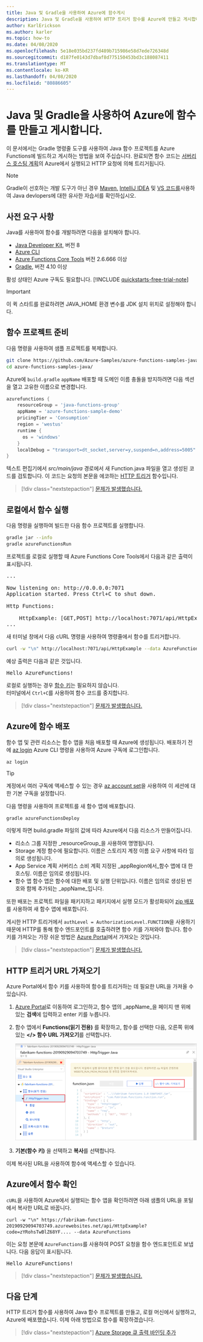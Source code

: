 ```yaml
---
title: Java 및 Gradle을 사용하여 Azure에 함수게시
description: Java 및 Gradle을 사용하여 HTTP 트리거 함수를 Azure에 만들고 게시합니다.
author: KarlErickson
ms.author: karler
ms.topic: how-to
ms.date: 04/08/2020
ms.openlocfilehash: 5e18e035bd237fd489b715986e58d7ede726348d
ms.sourcegitcommit: d187fe0143d7dbaf8d775150453bd3c188087411
ms.translationtype: MT
ms.contentlocale: ko-KR
ms.lasthandoff: 04/08/2020
ms.locfileid: "80886605"
---
```

# <a name="use-java-and-gradle-to-create-and-publish-a-function-to-azure"></a>Java 및 Gradle을 사용하여 Azure에 함수를 만들고 게시합니다.

이 문서에서는 Gradle 명령줄 도구를 사용하여 Java 함수 프로젝트를 Azure Functions에 빌드하고 게시하는 방법을 보여 주십습니다. 완료되면 함수 코드는 [서버리스 호스팅 계획](functions-scale.md#consumption-plan)의 Azure에서 실행되고 HTTP 요청에 의해 트리거됩니다. 

> [!NOTE]
> Gradle이 선호하는 개발 도구가 아닌 경우 [Maven,](/azure/azure-functions/functions-create-first-azure-function-azure-cli?pivots=programming-language-java) [IntelliJ IDEA](/azure/java/intellij/azure-toolkit-for-intellij-quickstart-functions) 및 [VS 코드를](/azure/azure-functions/functions-create-first-function-vs-code?pivots=programming-language-java)사용하여 Java devlopers에 대한 유사한 자습서를 확인하십시오.

## <a name="prerequisites"></a>사전 요구 사항

Java를 사용하여 함수를 개발하려면 다음을 설치해야 합니다.

- [Java Developer Kit](https://aka.ms/azure-jdks), 버전 8
- [Azure CLI]
- [Azure Functions Core Tools](./functions-run-local.md#v2) 버전 2.6.666 이상
- [Gradle](https://gradle.org/), 버전 4.10 이상

활성 상태인 Azure 구독도 필요합니다. [!INCLUDE [quickstarts-free-trial-note](../../includes/quickstarts-free-trial-note.md)]

> [!IMPORTANT]
> 이 퀵 스타트를 완료하려면 JAVA_HOME 환경 변수를 JDK 설치 위치로 설정해야 합니다.

## <a name="prepare-a-functions-project"></a>함수 프로젝트 준비

다음 명령을 사용하여 샘플 프로젝트를 복제합니다.

```bash
git clone https://github.com/Azure-Samples/azure-functions-samples-java.git
cd azure-functions-samples-java/
```

Azure에 `build.gradle` `appName` 배포할 때 도메인 이름 충돌을 방지하려면 다음 섹션을 열고 고유한 이름으로 변경합니다. 

```gradle
azurefunctions {
    resourceGroup = 'java-functions-group'
    appName = 'azure-functions-sample-demo'
    pricingTier = 'Consumption'
    region = 'westus'
    runtime {
      os = 'windows'
    }
    localDebug = "transport=dt_socket,server=y,suspend=n,address=5005"
}
```

텍스트 편집기에서 *src/main/java* 경로에서 새 Function.java 파일을 열고 생성된 코드를 검토합니다. 이 코드는 요청의 본문을 에코하는 [HTTP 트리거](functions-bindings-http-webhook.md) 함수입니다. 

> [!div class="nextstepaction"]
> [문제가 발생했습니다.](https://www.research.net/r/javae2e?tutorial=functions-maven-quickstart&step=generate-project)

## <a name="run-the-function-locally"></a>로컬에서 함수 실행

다음 명령을 실행하여 빌드한 다음 함수 프로젝트를 실행합니다.

```bash
gradle jar --info
gradle azureFunctionsRun
```
프로젝트를 로컬로 실행할 때 Azure Functions Core Tools에서 다음과 같은 출력이 표시됩니다.

<pre>
...

Now listening on: http://0.0.0.0:7071
Application started. Press Ctrl+C to shut down.

Http Functions:

    HttpExample: [GET,POST] http://localhost:7071/api/HttpExample
...
</pre>

새 터미널 창에서 다음 cURL 명령을 사용하여 명령줄에서 함수를 트리거합니다.

```bash
curl -w "\n" http://localhost:7071/api/HttpExample --data AzureFunctions
```

예상 출력은 다음과 같은 것입니다.

<pre>
Hello AzureFunctions!
</pre>

로컬로 실행하는 경우 [함수 키](functions-bindings-http-webhook-trigger.md#authorization-keys)는 필요하지 않습니다.  
터미널에서 `Ctrl+C`를 사용하여 함수 코드를 중지합니다.

> [!div class="nextstepaction"]
> [문제가 발생했습니다.](https://www.research.net/r/javae2e?tutorial=functions-maven-quickstart&step=local-run)

## <a name="deploy-the-function-to-azure"></a>Azure에 함수 배포

함수 앱 및 관련 리소스는 함수 앱을 처음 배포할 때 Azure에 생성됩니다. 배포하기 전에 [az login](/cli/azure/authenticate-azure-cli) Azure CLI 명령을 사용하여 Azure 구독에 로그인합니다. 

```azurecli
az login
```

> [!TIP]
> 계정에서 여러 구독에 액세스할 수 있는 경우 [az account set](/cli/azure/account#az-account-set)을 사용하여 이 세션에 대한 기본 구독을 설정합니다. 

다음 명령을 사용하여 프로젝트를 새 함수 앱에 배포합니다. 

```bash
gradle azureFunctionsDeploy
```

이렇게 하면 build.gradle 파일의 값에 따라 Azure에서 다음 리소스가 만들어집니다.

+ 리소스 그룹 지정한 _resourceGroup_을 사용하여 명명됩니다.
+ Storage 계정 함수에 필요합니다. 이름은 스토리지 계정 이름 요구 사항에 따라 임의로 생성됩니다.
+ App Service 계획 서버리스 소비 계획 지정된 _appRegion에서_함수 앱에 대 한 호스팅. 이름은 임의로 생성됩니다.
+ 함수 앱 함수 앱은 함수에 대한 배포 및 실행 단위입니다. 이름은 임의로 생성된 번호와 함께 추가되는 _appName_입니다. 

또한 배포는 프로젝트 파일을 패키지하고 패키지에서 실행 모드가 활성화되어 [zip 배포](functions-deployment-technologies.md#zip-deploy)를 사용하여 새 함수 앱에 배포합니다.

게시한 HTTP 트리거에서 `authLevel = AuthorizationLevel.FUNCTION`을 사용하기 때문에 HTTP를 통해 함수 엔드포인트를 호출하려면 함수 키를 가져와야 합니다. 함수 키를 가져오는 가장 쉬운 방법은 [Azure Portal]에서 가져오는 것입니다.

> [!div class="nextstepaction"]
> [문제가 발생했습니다.](https://www.research.net/r/javae2e?tutorial=functions-maven-quickstart&step=deploy)

## <a name="get-the-http-trigger-url"></a>HTTP 트리거 URL 가져오기

Azure Portal에서 함수 키를 사용하여 함수를 트리거하는 데 필요한 URL을 가져올 수 있습니다. 

1. [Azure Portal]로 이동하여 로그인하고, 함수 앱의 _appName_을 페이지 맨 위에 있는 **검색**에 입력하고 enter 키를 누릅니다.
 
1. 함수 앱에서 **Functions(읽기 전용)** 를 확장하고, 함수를 선택한 다음, 오른쪽 위에 있는 **</> 함수 URL 가져오기**를 선택합니다. 

    ![Azure Portal에서 함수 URL 복사](./media/functions-create-java-maven/get-function-url-portal.png)

1. **기본(함수 키)** 을 선택하고 **복사**를 선택합니다. 

이제 복사된 URL을 사용하여 함수에 액세스할 수 있습니다.

## <a name="verify-the-function-in-azure"></a>Azure에서 함수 확인

`cURL`을 사용하여 Azure에서 실행되는 함수 앱을 확인하려면 아래 샘플의 URL을 포털에서 복사한 URL로 바꿉니다.

```console
curl -w "\n" https://fabrikam-functions-20190929094703749.azurewebsites.net/api/HttpExample?code=zYRohsTwBlZ68YF.... --data AzureFunctions
```

이는 요청 본문에 `AzureFunctions`를 사용하여 POST 요청을 함수 엔드포인트로 보냅니다. 다음 응답이 표시됩니다.

<pre>
Hello AzureFunctions!
</pre>

> [!div class="nextstepaction"]
> [문제가 발생했습니다.](https://www.research.net/r/javae2e?tutorial=functions-maven-quickstart&step=verify-deployment)

## <a name="next-steps"></a>다음 단계

HTTP 트리거 함수를 사용하여 Java 함수 프로젝트를 만들고, 로컬 머신에서 실행하고, Azure에 배포했습니다. 이제 아래 방법으로 함수를 확장하겠습니다.

> [!div class="nextstepaction"]
> [Azure Storage 큐 출력 바인딩 추가](functions-add-output-binding-storage-queue-java.md)


[Azure CLI]: /cli/azure
[Azure portal]: https://portal.azure.com
